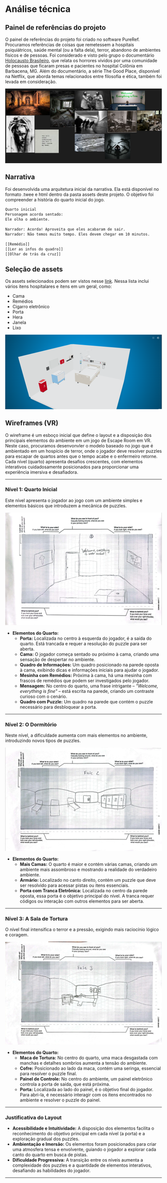 # Análise técnica  

## Painel de referências do projeto
O painel de referências do projeto foi criado no software PureRef. Procuramos referências de coisas que remetessem a hospitais psiquiátricos, saúde mental (ou a falta dela), terror, abandono de ambientes físicos e de pessoas. Foi considerado e visto pelo grupo o documentário [Holocausto Brasileiro](https://www.youtube.com/watch?v=jIentTu8nc4), que relata os horrores vividos por uma comunidade de pessoas que ficaram presas e pacientes no hospital Colônia em Barbacena, MG. Além do documentário, a série The Good Place, disponível na Netflix, que aborda temas relacionados entre filosofia e ética, também foi levada em consideração.

![Referências](../../assets/referencias.PNG)

## Narrativa
Foi desenvolvida uma arquitetura inicial da narrativa. Ela está disponível no formato .twee e html dentro da pasta assets deste projeto. O objetivo foi compreender a história do quarto inicial do jogo. 

```
Quarto inicial
Personagem acorda sentado:
Ele olha o ambiente. 

Narrador: Acorda! Aproveita que eles acabaram de sair.
Narrador: Não temos muito tempo. Eles devem chegar em 10 minutos.

[[Remédio]]
[[Ler as infos do quadro]]
[[Olhar de trás da cruz]]
```

## Seleção de assets
Os assets selecionados podem ser vistos nesse <a href="https://docs.google.com/document/d/1HDZwpEH3jQ00SaCqW1qbGwzW8cKv6jx84AfXTafQsRs/edit?tab=t.0">link</a>. Nessa lista inclui vários itens hospitalares e itens em um geral, como:
* Cama 
* Remédios
* Cigarro eletrônico
* Porta
* Hera
* Janela
* Lixo 

![Hospital](../../assets/hospitale.PNG)

## Wireframes (VR)

O wireframe é um esboço inicial que define o layout e a disposição dos principais elementos do ambiente em um jogo de Escape Room em VR. Neste caso, procuramos desenvonvler o modelo baseado no jogo que é ambientado em um hospício de terror, onde o jogador deve resolver puzzles para escapar de quartos antes que o tempo acabe e o enfermeiro retorne. Cada nível (quarto) apresenta desafios crescentes, com elementos interativos cuidadosamente posicionados para proporcionar uma experiência imersiva e desafiadora.

---

### **Nível 1: Quarto Inicial**
Este nível apresenta o jogador ao jogo com um ambiente simples e elementos básicos que introduzem a mecânica de puzzles.

![alt text](../../assets/wireframe_lvl1.jpeg)
- **Elementos do Quarto:**
  - **Porta:** Localizada no centro à esquerda do jogador, é a saída do quarto. Está trancada e requer a resolução do puzzle para ser aberta.
  - **Cama:** O jogador começa sentado ou próximo à cama, criando uma sensação de despertar no ambiente.
  - **Quadro de Informações:** Um quadro posicionado na parede oposta à cama, exibindo dicas e informações iniciais para ajudar o jogador.
  - **Mesinha com Remédios:** Próxima à cama, há uma mesinha com frascos de remédios que podem ser investigados pelo jogador.
  - **Mensagem:** No centro do quarto, uma frase intrigante – *"Welcome, everything is fine"* – está escrita na parede, criando um contraste curioso com o cenário.
  - **Quadro com Puzzle:** Um quadro na parede que contém o puzzle necessário para desbloquear a porta.

---

### **Nível 2: O Dormitório**
Neste nível, a dificuldade aumenta com mais elementos no ambiente, introduzindo novos tipos de puzzles.

![alt text](../../assets/wireframe_lvl2.jpeg)

- **Elementos do Quarto:**
  - **Mais Camas:** O quarto é maior e contém várias camas, criando um ambiente mais assombroso e mostrando a realidade do verdadeiro ambiente.
  - **Armário:** Localizado no canto direito, contém um puzzle que deve ser resolvido para acessar pistas ou itens essenciais.
  - **Porta com Tranca Eletrônica:** Localizada no centro da parede oposta, essa porta é o objetivo principal do nível. A tranca requer códigos ou interação com outros elementos para ser aberta.

---

### **Nível 3: A Sala de Tortura**
O nível final intensifica o terror e a pressão, exigindo mais raciocínio lógico e coragem.

![alt text](../../assets/wireframe_lvl3.jpeg)

- **Elementos do Quarto:**
  - **Maca de Tortura:** No centro do quarto, uma maca desgastada com manchas e detalhes sombrios aumenta a tensão do ambiente.
  - **Cofre:** Posicionado ao lado da maca, contém uma seringa, essencial para resolver o puzzle final.
  - **Painel de Controle:** No centro do ambiente, um painel eletrônico controla a porta de saída, que está próxima.
  - **Porta:** Localizada ao lado do painel, é o objetivo final do jogador. Para abri-la, é necessário interagir com os itens encontrados no ambiente e resolver o puzzle do painel.

---

### **Justificativa do Layout**
- **Acessibilidade e Intuitividade:** A disposição dos elementos facilita o reconhecimento do objetivo principal em cada nível (a porta) e a exploração gradual dos puzzles.
- **Ambientação e Imersão:** Os elementos foram posicionados para criar uma atmosfera tensa e envolvente, guiando o jogador a explorar cada canto do quarto em busca de pistas.
- **Dificuldade Progressiva:** A transição entre os níveis aumenta a complexidade dos puzzles e a quantidade de elementos interativos, desafiando as habilidades do jogador.

--- 

